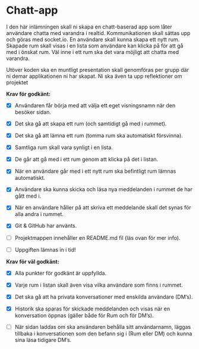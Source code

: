 # Chatt-app

I den här inlämningen skall ni skapa en chatt-baserad app som låter användare chatta med varandra i realtid. Kommunikationen skall sättas upp och göras med socket.io. En användare skall kunna skapa ett nytt rum. Skapade rum skall visas i en lista som användare kan klicka på för att gå med i önskat rum. Väl inne i ett rum ska det vara möjligt att chatta med varandra.

Utöver koden ska en muntligt presentation skall genomföras per grupp där ni demar applikationen ni har skapat. Ni ska även ta upp reflektioner om projektet

**Krav för godkänt:**

- [x] Användaren får börja med att välja ett eget visningsnamn när den besöker sidan.

- [x] Det ska gå att skapa ett rum (och samtidigt gå med i rummet).

- [x] Det ska gå att lämna ett rum (tomma rum ska automatiskt försvinna).

- [x] Samtliga rum skall vara synligt i en lista.

- [x] De går att gå med i ett rum genom att klicka på det i listan.

- [x] När en användare går med i ett nytt rum ska befintligt rum lämnas automatiskt.

- [x] Användare ska kunna skicka och läsa nya meddelanden i rummet de har gått med i.

- [x] När en användare håller på att skriva ett meddelande skall det synas för alla andra i rummet.

- [x] Git & GitHub har använts.

- [ ] Projektmappen innehåller en README.md fil (läs ovan för mer info).

- [ ] Uppgiften lämnas in i tid!

**Krav för väl godkänt:**

- [x] Alla punkter för godkänt är uppfyllda.

- [x] Varje rum i listan skall även visa vilka användare som finns i rummet.

- [x] Det ska gå att ha privata konversationer med enskilda användare (DM’s).

- [x] Historik ska sparas för skickade meddelanden och visas när en konversation öppnas (gäller både för Rum och för DM’s).

- [ ] När sidan laddas om ska användaren behålla sitt användarnamn, läggas tillbaka i konversationen som den befann sig i (Rum eller DM) och kunna sina läsa tidigare DM’s.
